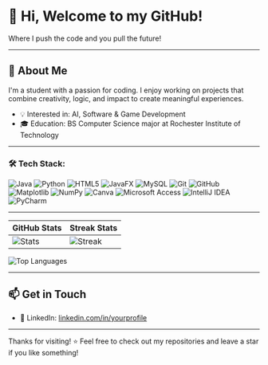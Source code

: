 # 👋 Hi, Welcome to my GitHub!

Where I push the code and you pull the future!

---

## 🚀 About Me

I'm a student with a passion for coding. I enjoy working on projects that combine creativity, logic, and impact to create meaningful experiences.
<!--
- 🔭 Currently working on: N/A
-->
- 💡 Interested in: AI, Software & Game Development
- 🎓 Education: BS Computer Science major at Rochester Institute of Technology

---

### 🛠️ Tech Stack:

![Java](https://img.shields.io/badge/Java-ED8B00?style=for-the-badge&logo=java&logoColor=white)
![Python](https://img.shields.io/badge/Python-3776AB?style=for-the-badge&logo=python&logoColor=white)
![HTML5](https://img.shields.io/badge/HTML5-E34F26?style=for-the-badge&logo=html5&logoColor=white)
![JavaFX](https://img.shields.io/badge/JavaFX-FF0000?style=for-the-badge&logo=java&logoColor=white)
![MySQL](https://img.shields.io/badge/MySQL-005C84?style=for-the-badge&logo=mysql&logoColor=white)
![Git](https://img.shields.io/badge/Git-F05032?style=for-the-badge&logo=git&logoColor=white)
![GitHub](https://img.shields.io/badge/GitHub-181717?style=for-the-badge&logo=github&logoColor=white)
![Matplotlib](https://img.shields.io/badge/Matplotlib-FFFFFF?style=for-the-badge&logo=matplotlib&logoColor=black)
![NumPy](https://img.shields.io/badge/NumPy-013243?style=for-the-badge&logo=numpy&logoColor=white)
![Canva](https://img.shields.io/badge/Canva-00C4CC?style=for-the-badge&logo=canva&logoColor=white)
![Microsoft Access](https://img.shields.io/badge/Access-A4373A?style=for-the-badge&logo=microsoft-access&logoColor=white)
![IntelliJ IDEA](https://img.shields.io/badge/IntelliJ_IDEA-000000?style=for-the-badge&logo=intellijidea&logoColor=white)
![PyCharm](https://img.shields.io/badge/PyCharm-000000?style=for-the-badge&logo=pycharm&logoColor=white)

<!---

## 📂 Featured Projects

- 🎮 [**Project Name**](https://github.com/yourusername/project-name) – *Short description of what it does.*
- 🔐 [**LoginFX**](https://github.com/yourusername/LoginFX) – *JavaFX login system integrated with a MySQL database.*
- 🧩 [**Tilt Puzzle Game**](https://github.com/yourusername/TiltPuzzleGame) – *Java-based puzzle with tilt logic and a text-based UI.*

--->
---


| GitHub Stats | Streak Stats |
|--------------|--------------|
| ![Stats](https://github-readme-stats.vercel.app/api?username=DJMax2007&show_icons=true&count_private=true&hide=prs,issues&theme=dark) | ![Streak](https://github-readme-streak-stats.herokuapp.com/?user=DJMax2007&theme=dark) |

![Top Languages](https://github-readme-stats.vercel.app/api/top-langs/?username=DJMax2007&layout=compact&theme=dark)

---

## 📫 Get in Touch
<!--
- 🌐 Portfolio: [yourwebsite.com](https://yourwebsite.com)
-->
- 💼 LinkedIn: [linkedin.com/in/yourprofile](https://linkedin.com/in/ikemdinachi-aneke)

---

Thanks for visiting! ⭐️ Feel free to check out my repositories and leave a star if you like something!
